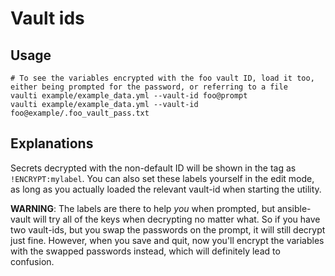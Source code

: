 # Vault ids

## Usage

```shell
# To see the variables encrypted with the foo vault ID, load it too, either being prompted for the password, or referring to a file
vaulti example/example_data.yml --vault-id foo@prompt
vaulti example/example_data.yml --vault-id foo@example/.foo_vault_pass.txt
```

## Explanations

Secrets decrypted with the non-default ID will be shown in the tag as `!ENCRYPT:mylabel`. You can also set these labels yourself in the edit
mode, as long as you actually loaded the relevant vault-id when starting the utility.

**WARNING**: The labels are there to help *you* when prompted, but ansible-vault will try all of the keys when decrypting no matter what.
So if you have two vault-ids, but you swap the passwords on the prompt, it will still decrypt just fine. However, when you save and quit,
now you'll encrypt the variables with the swapped passwords instead, which will definitely lead to confusion.
